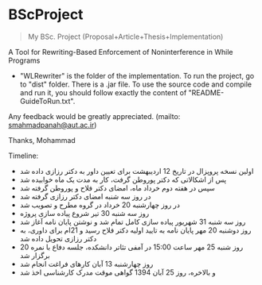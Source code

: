 # BScProject
> My BSc. Project (Proposal+Article+Thesis+Implementation)

A Tool for Rewriting-Based Enforcement of Noninterference in While Programs

- "WLRewriter" is the folder of the implementation. To run the project, go to "dist" folder. There is a .jar file. To use the source code and compile and run it, you should follow exactly the content of "README-GuideToRun.txt".

Any feedback would be greatly appreciated. (mailto: smahmadpanah@aut.ac.ir)

Thanks,
Mohammad


Timeline:
- اولین نسخه پروپزال در تاریخ 12 اردیبهشت برای تعیین داور به دکتر رزازی داده شد
- پس از اشکالاتی که دکتر پوروطن گرفت، کار به مدت یک ماه خوابیده شد
- سپس در هفته دوم خرداد ماه، امضای دکتر فلاح و پوروطن گرفته شد
- در روز سه شنبه امضای دکتر رزازی گرفته شد
- در روز چهارشنبه 20 خرداد در گروه مطرح و تصویب شد
- روز سه شنبه 30 تیر شروع پیاده سازی پروژه
- روز سه شنبه 31 شهریور پیاده سازی کامل تمام شد و نوشتن پایان نامه آغاز شد
- روز دوشنبه 20 مهر پایان نامه به تایید اولیه دکتر فلاح رسید و 21ام برای داوری، به دکتر رزازی تحویل داده شد
- روز شنبه 25 مهر ساعت 15:00 در آمفی تئاتر دانشکده، جلسه دفاع با نمره 20 برگزار شد
- روز چهارشنبه 13 آبان کارهای فراغت انجام شد
- و بالاخره، روز 25 آبان 1394 گواهی موقت مدرک کارشناسی اخذ شد

